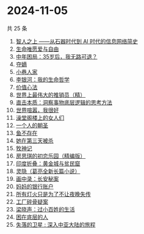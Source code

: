# 2024-11-05

共 25 条

<!-- BEGIN WEREAD -->
<!-- 最后更新时间 2024-11-05 02:01:06 +0800 -->
1. [智人之上 ——从石器时代到 AI 时代的信息网络简史](https://weread.qq.com/web/bookDetail/a24329f0813ab950ag015395)
1. [生命唯愿爱与自由](https://weread.qq.com/web/bookDetail/6b432370813ab950ag0179f7)
1. [中年困局：35岁后，我无路可退？](https://weread.qq.com/web/bookDetail/31f32a60813ab9509g013c63)
1. [夺嫡](https://weread.qq.com/web/bookDetail/8bd327d0813ab94e2g0186ce)
1. [小巷人家](https://weread.qq.com/web/bookDetail/41532d00813ab79b6g010ac3)
1. [李银河：我的生命哲学](https://weread.qq.com/web/bookDetail/fa632c90813ab950ag0184b9)
1. [价值心法](https://weread.qq.com/web/bookDetail/f7c32e20813ab94eeg0183de)
1. [世界上最伟大的推销员（精）](https://weread.qq.com/web/bookDetail/9f632c30813ab950bg012b61)
1. [直击本质：洞察事物底层逻辑的思考方法](https://weread.qq.com/web/bookDetail/78f32cc071d7b80f78f0c1f)
1. [世界喧嚣，我很好](https://weread.qq.com/web/bookDetail/a9d32030727eab7aa9d349f)
1. [澡堂阁楼上的女人们](https://weread.qq.com/web/bookDetail/ad132fc0813ab94bdg015959)
1. [一个人的朝圣](https://weread.qq.com/web/bookDetail/0ce3255059831a0ce16547b)
1. [鱼不存在](https://weread.qq.com/web/bookDetail/0af32760813ab798cg01135c)
1. [她在第三天被杀](https://weread.qq.com/web/bookDetail/1ef32af0813ab94bdg016870)
1. [牧神记](https://weread.qq.com/web/bookDetail/47632010712cab88476dfc2)
1. [房思琪的初恋乐园（精编版）](https://weread.qq.com/web/bookDetail/cbb3285071eb6d2ecbba023)
1. [印度折叠：黄金城与贫民窟](https://weread.qq.com/web/bookDetail/b7532db0813ab94aag015d80)
1. [灵隐（葛亮全新长篇小说）](https://weread.qq.com/web/bookDetail/20532ae0813ab950cg012843)
1. [画中录：长安秘案](https://weread.qq.com/web/bookDetail/ec532cd0813ab947fg01056e)
1. [妈妈的银行账户](https://weread.qq.com/web/bookDetail/02e32c30813ab943bg011fdd)
1. [所有灯火只是为了不让夜晚失传](https://weread.qq.com/web/bookDetail/aba32730813ab9333g011ec2)
1. [工厂碎骨疑案](https://weread.qq.com/web/bookDetail/fbb323c0813ab94c3g019082)
1. [梁晓声：过小百姓的生活](https://weread.qq.com/web/bookDetail/eff32bd0813ab94abg01117f)
1. [困在底层的人](https://weread.qq.com/web/bookDetail/1bc327d0813ab9470g0115ba)
1. [失落的卫星 : 深入中亚大陆的旅程](https://weread.qq.com/web/bookDetail/40532350813ab814ag014f54)
<!-- END WEREAD -->